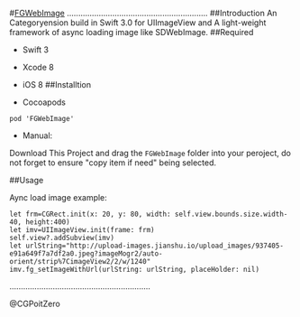 #[FGWebImage](https://github.com/Insfgg99x/FGWebImage)
..............................................................
##Introduction
An Categoryension build in Swift 3.0 for UIImageView and A light-weight framework of  async loading image like SDWebImage.
##Required
- Swift 3
- Xcode 8
- iOS 8
##Installtion

- Cocoapods
```
pod 'FGWebImage'
```
- Manual:

Download This Project and drag the `FGWebImage` folder into your peroject, do not forget to ensure "copy item if need" being selected.


##Usage

Aync load image example:

```
let frm=CGRect.init(x: 20, y: 80, width: self.view.bounds.size.width-40, height:400)
let imv=UIImageView.init(frame: frm)
self.view?.addSubview(imv)
let urlString="http://upload-images.jianshu.io/upload_images/937405-e91a649f7a7df2a0.jpeg?imageMogr2/auto-orient/strip%7CimageView2/2/w/1240"
imv.fg_setImageWithUrl(urlString: urlString, placeHolder: nil)
```
..............................................................

@CGPoitZero
